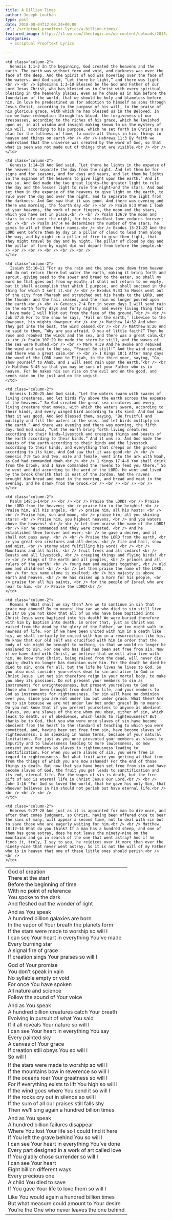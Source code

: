 ```yaml
---
title: A Billion Times
author: Joseph Louthan
type: post
date: 2018-08-04T12:00:24+00:00
url: /scriptual-prooftext-lyrics/a-billion-times/
featured_image: https://i1.wp.com/theologic.us/wp-content/uploads/2018/07/maxresdefault-1.jpg?resize=825%2C510
categories:
  - Scriptual Prooftext Lyrics

---
```

<table id="tablepress-20180804" class="tablepress tablepress-id-20180804">
  <tr class="row-1 odd">
    <td class="column-1">
      God of creation<br /> There at the start<br /> Before the beginning of time<br /> With no point of reference<br /> You spoke to the dark<br /> And fleshed out the wonder of light
    </td>
    
    <td class="column-2">
      Genesis 1:1–3 In the beginning, God created the heavens and the earth. The earth was without form and void, and darkness was over the face of the deep. And the Spirit of God was hovering over the face of the waters. And God said, “Let there be light,” and there was light.<br /> <br /> Ephesians 1:3–10 Blessed be the God and Father of our Lord Jesus Christ, who has blessed us in Christ with every spiritual blessing in the heavenly places, even as he chose us in him before the foundation of the world, that we should be holy and blameless before him. In love he predestined us for adoption to himself as sons through Jesus Christ, according to the purpose of his will, to the praise of his glorious grace, with which he has blessed us in the Beloved. In him we have redemption through his blood, the forgiveness of our trespasses, according to the riches of his grace, which he lavished upon us, in all wisdom and insight making known to us the mystery of his will, according to his purpose, which he set forth in Christ as a plan for the fullness of time, to unite all things in him, things in heaven and things on earth.<br /> <br /> Hebrews 11:3 By faith we understand that the universe was created by the word of God, so that what is seen was not made out of things that are visible.<br /> <br />
    </td>
  </tr>
  
  <tr class="row-2 even">
    <td class="column-1">
      And as You speak<br /> A hundred billion galaxies are born<br /> In the vapor of Your breath the planets form<br /> If the stars were made to worship so will I<br /> I can see Your heart in everything You’ve made<br /> Every burning star<br /> A signal fire of grace<br /> If creation sings Your praises so will I
    </td>
    
    <td class="column-2">
      Genesis 1:14–19 And God said, “Let there be lights in the expanse of the heavens to separate the day from the night. And let them be for signs and for seasons, and for days and years, and let them be lights in the expanse of the heavens to give light upon the earth.” And it was so. And God made the two great lights—the greater light to rule the day and the lesser light to rule the night—and the stars. And God set them in the expanse of the heavens to give light on the earth, to rule over the day and over the night, and to separate the light from the darkness. And God saw that it was good. And there was evening and there was morning, the fourth day.<br /> <br /> Psalm 8:3 When I look at your heavens, the work of your fingers, the moon and the stars, which you have set in place,<br /> <br /> Psalm 136:9 the moon and stars to rule over the night, for his steadfast love endures forever;<br /> <br /> Psalm 147:4 He determines the number of the stars; he gives to all of them their names.<br /> <br /> Exodus 13:21–22 And the LORD went before them by day in a pillar of cloud to lead them along the way, and by night in a pillar of fire to give them light, that they might travel by day and by night. The pillar of cloud by day and the pillar of fire by night did not depart from before the people.<br /> <br /> <br /> <br /> <br /> <br />
    </td>
  </tr>
  
  <tr class="row-3 odd">
    <td class="column-1">
      God of Your promise<br /> You don’t speak in vain<br /> No syllable empty or void<br /> For once You have spoken<br /> All nature and science<br /> Follow the sound of Your voice
    </td>
    
    <td class="column-2">
      Isaiah 55:10–11 “For as the rain and the snow come down from heaven and do not return there but water the earth, making it bring forth and sprout, giving seed to the sower and bread to the eater, so shall my word be that goes out from my mouth; it shall not return to me empty, but it shall accomplish that which I purpose, and shall succeed in the thing for which I sent it.<br /> <br /> Exodus 9:33 So Moses went out of the city from Pharaoh and stretched out his hands to the LORD, and the thunder and the hail ceased, and the rain no longer poured upon the earth.<br /> <br /> Genesis 7:4 For in seven days I will send rain on the earth forty days and forty nights, and every living thing that I have made I will blot out from the face of the ground.”<br /> <br /> Job 37:6 For to the snow he says, ‘Fall on the earth,’ likewise to the downpour, his mighty downpour.<br /> <br /> Matthew 14:32 And when they got into the boat, the wind ceased.<br /> <br /> Matthew 8:26 And he said to them, “Why are you afraid, O you of little faith?” Then he rose and rebuked the winds and the sea, and there was a great calm.<br /> <br /> Psalm 107:29 He made the storm be still, and the waves of the sea were hushed.<br /> <br /> Mark 4:39 And he awoke and rebuked the wind and said to the sea, “Peace! Be still!” And the wind ceased, and there was a great calm.<br /> <br /> 1 Kings 18:1 After many days the word of the LORD came to Elijah, in the third year, saying, “Go, show yourself to Ahab, and I will send rain upon the earth.”<br /> <br /> Matthew 5:45 so that you may be sons of your Father who is in heaven. For he makes his sun rise on the evil and on the good, and sends rain on the just and on the unjust.
    </td>
  </tr>
  
  <tr class="row-4 even">
    <td class="column-1">
      And as You speak<br /> A hundred billion creatures catch Your breath<br /> Evolving in pursuit of what You said<br /> If it all reveals Your nature so will I<br /> I can see Your heart in everything You say<br /> Every painted sky<br /> A canvas of Your grace<br /> If creation still obeys You so will I<br /> So will I
    </td>
    
    <td class="column-2">
      Genesis 1:20–25 And God said, “Let the waters swarm with swarms of living creatures, and let birds fly above the earth across the expanse of the heavens.” So God created the great sea creatures and every living creature that moves, with which the waters swarm, according to their kinds, and every winged bird according to its kind. And God saw that it was good. And God blessed them, saying, “Be fruitful and multiply and fill the waters in the seas, and let birds multiply on the earth.” And there was evening and there was morning, the fifth day. And God said, “Let the earth bring forth living creatures according to their kinds—livestock and creeping things and beasts of the earth according to their kinds.” And it was so. And God made the beasts of the earth according to their kinds and the livestock according to their kinds, and everything that creeps on the ground according to its kind. And God saw that it was good.<br /> <br /> Genesis 7:9 two and two, male and female, went into the ark with Noah, as God had commanded Noah.<br /> <br /> 1 Kings 17:4–6 You shall drink from the brook, and I have commanded the ravens to feed you there.” So he went and did according to the word of the LORD. He went and lived by the brook Cherith that is east of the Jordan. And the ravens brought him bread and meat in the morning, and bread and meat in the evening, and he drank from the brook.<br /> <br /> <br /> <br />
    </td>
  </tr>
  
  <tr class="row-5 odd">
    <td class="column-1">
      If the stars were made to worship so will I<br /> If the mountains bow in reverence so will I<br /> If the oceans roar Your greatness so will I<br /> For if everything exists to lift You high so will I<br /> If the wind goes where You send it so will I<br /> If the rocks cry out in silence so will I<br /> If the sum of all our praises still falls shy<br /> Then we’ll sing again a hundred billion times
    </td>
    
    <td class="column-2">
      Psalm 148:1–14<br /> <br /> <br /> Praise the LORD! <br /> Praise the LORD from the heavens; <br /> praise him in the heights! <br /> Praise him, all his angels; <br /> praise him, all his hosts! <br /> <br /> Praise him, sun and moon, <br /> praise him, all you shining stars! <br /> Praise him, you highest heavens, <br /> and you waters above the heavens! <br /> <br /> Let them praise the name of the LORD! <br /> For he commanded and they were created. <br /> And he established them forever and ever; <br /> he gave a decree, and it shall not pass away. <br /> <br /> Praise the LORD from the earth, <br /> you great sea creatures and all deeps, <br /> fire and hail, snow and mist, <br /> stormy wind fulfilling his word! <br /> <br /> Mountains and all hills, <br /> fruit trees and all cedars! <br /> Beasts and all livestock, <br /> creeping things and flying birds! <br /> <br /> Kings of the earth and all peoples, <br /> princes and all rulers of the earth! <br /> Young men and maidens together, <br /> old men and children! <br /> <br /> Let them praise the name of the LORD, <br /> for his name alone is exalted; <br /> his majesty is above earth and heaven. <br /> He has raised up a horn for his people, <br /> praise for all his saints, <br /> for the people of Israel who are near to him. <br /> Praise the LORD!<br />
    </td>
  </tr>
  
  <tr class="row-6 even">
    <td class="column-1">
      And as You speak<br /> A hundred billion failures disappear<br /> Where You lost Your life so I could find it here<br /> If You left the grave behind You so will I<br /> I can see Your heart in everything You’ve done<br /> Every part designed in a work of art called love<br /> If You gladly chose surrender so will I<br /> I can see Your heart<br /> Eight billion different ways<br /> Every precious one<br /> A child You died to save<br /> If You gave Your life to love them so will I
    </td>
    
    <td class="column-2">
      Romans 6 What shall we say then? Are we to continue in sin that grace may abound? By no means! How can we who died to sin still live in it? Do you not know that all of us who have been baptized into Christ Jesus were baptized into his death? We were buried therefore with him by baptism into death, in order that, just as Christ was raised from the dead by the glory of the Father, we too might walk in newness of life. For if we have been united with him in a death like his, we shall certainly be united with him in a resurrection like his. We know that our old self was crucified with him in order that the body of sin might be brought to nothing, so that we would no longer be enslaved to sin. For one who has died has been set free from sin. Now if we have died with Christ, we believe that we will also live with him. We know that Christ, being raised from the dead, will never die again; death no longer has dominion over him. For the death he died he died to sin, once for all, but the life he lives he lives to God. So you also must consider yourselves dead to sin and alive to God in Christ Jesus. Let not sin therefore reign in your mortal body, to make you obey its passions. Do not present your members to sin as instruments for unrighteousness, but present yourselves to God as those who have been brought from death to life, and your members to God as instruments for righteousness. For sin will have no dominion over you, since you are not under law but under grace. What then? Are we to sin because we are not under law but under grace? By no means! Do you not know that if you present yourselves to anyone as obedient slaves, you are slaves of the one whom you obey, either of sin, which leads to death, or of obedience, which leads to righteousness? But thanks be to God, that you who were once slaves of sin have become obedient from the heart to the standard of teaching to which you were committed, and, having been set free from sin, have become slaves of righteousness. I am speaking in human terms, because of your natural limitations. For just as you once presented your members as slaves to impurity and to lawlessness leading to more lawlessness, so now present your members as slaves to righteousness leading to sanctification. For when you were slaves of sin, you were free in regard to righteousness. But what fruit were you getting at that time from the things of which you are now ashamed? For the end of those things is death. But now that you have been set free from sin and have become slaves of God, the fruit you get leads to sanctification and its end, eternal life. For the wages of sin is death, but the free gift of God is eternal life in Christ Jesus our Lord.<br /> <br /> John 3:16 “For God so loved the world, that he gave his only Son, that whoever believes in him should not perish but have eternal life.<br /> <br /> <br /> <br />
    </td>
  </tr>
  
  <tr class="row-7 odd">
    <td class="column-1">
      Like You would again a hundred billion times<br /> But what measure could amount to Your desire<br /> You’re the One who never leaves the one behind
    </td>
    
    <td class="column-2">
      Hebrews 9:27–28 And just as it is appointed for man to die once, and after that comes judgment, so Christ, having been offered once to bear the sins of many, will appear a second time, not to deal with sin but to save those who are eagerly waiting for him.<br /> <br /> Matthew 18:12–14 What do you think? If a man has a hundred sheep, and one of them has gone astray, does he not leave the ninety-nine on the mountains and go in search of the one that went astray? And if he finds it, truly, I say to you, he rejoices over it more than over the ninety-nine that never went astray. So it is not the will of my Father who is in heaven that one of these little ones should perish.<br /> <br />
    </td>
  </tr>
</table>

<!-- #tablepress-20180804 from cache -->